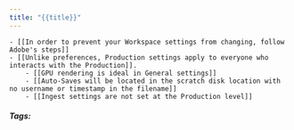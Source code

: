 ```yaml
---
title: "{{title}}"
---
```


	- [[In order to prevent your Workspace settings from changing, follow Adobe's steps]]
	- [[Unlike preferences, Production settings apply to everyone who interacts with the Production]].
		- [[GPU rendering is ideal in General settings]]
		- [[Auto-Saves will be located in the scratch disk location with no username or timestamp in the filename]]
		- [[Ingest settings are not set at the Production level]]

##### Tags: 